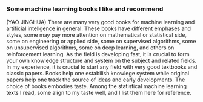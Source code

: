 ### Some machine learning books I like and recommend
(YAO JINGHUA)
There are many very good books for machine learning and artificial intellgence in general. These books have different
emphases and styles, some may pay more attention on mathematical or statistical side, some on engineering or applied side, 
some on supervised algorithms, some on unsupervised algorithms, some on deep learning, and others on reinforcement learning. 
As the field is developing fast, it is crucial to form your own knowledge structure and system on the subject and related fields. 
In my experience, it is crucial to start any field with very good textbooks and classic papers. Books help one estabilish knowlege system while original papers help one track the source of ideas and early developments. The choice of books embodies taste. 
Among the statistical machine learning texts I read, some align to my taste well, and I list them here for reference.
